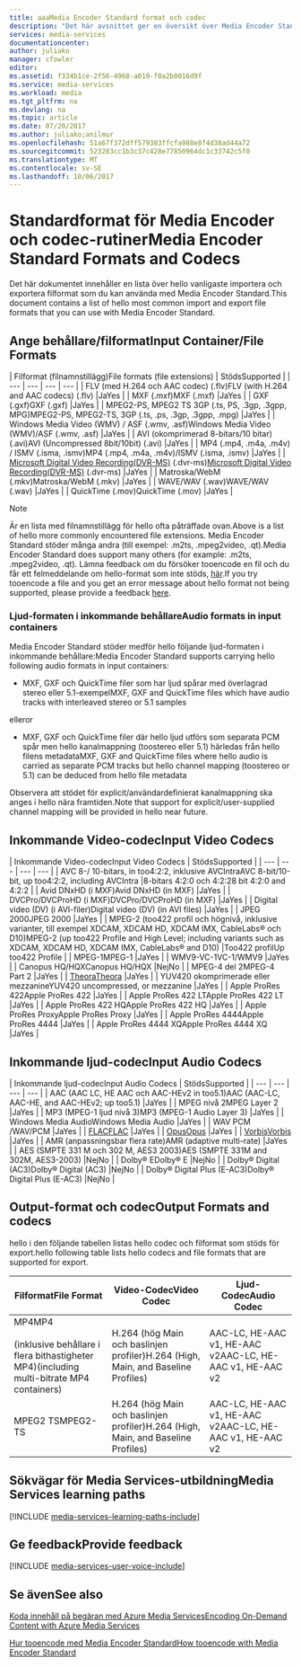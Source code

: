 ```yaml
---
title: aaaMedia Encoder Standard format och codec
description: "Det här avsnittet ger en översikt över Media Encoder Standard format och codec."
services: media-services
documentationcenter: 
author: juliako
manager: cfowler
editor: 
ms.assetid: f334b1ce-2f56-4968-a019-f0a2b0016d9f
ms.service: media-services
ms.workload: media
ms.tgt_pltfrm: na
ms.devlang: na
ms.topic: article
ms.date: 07/20/2017
ms.author: juliako;anilmur
ms.openlocfilehash: 51a67f372dff579383ffcfa988e8f4d38ad44a72
ms.sourcegitcommit: 523283cc1b3c37c428e77850964dc1c33742c5f0
ms.translationtype: MT
ms.contentlocale: sv-SE
ms.lasthandoff: 10/06/2017
---
```

# <a name="media-encoder-standard-formats-and-codecs"></a><span data-ttu-id="6a506-103">Standardformat för Media Encoder och codec-rutiner</span><span class="sxs-lookup"><span data-stu-id="6a506-103">Media Encoder Standard Formats and Codecs</span></span>
<span data-ttu-id="6a506-104">Det här dokumentet innehåller en lista över hello vanligaste importera och exportera filformat som du kan använda med Media Encoder Standard.</span><span class="sxs-lookup"><span data-stu-id="6a506-104">This document contains a list of hello most common import and export file formats that you can use with Media Encoder Standard.</span></span>

## <a name="input-containerfile-formats"></a><span data-ttu-id="6a506-105">Ange behållare/filformat</span><span class="sxs-lookup"><span data-stu-id="6a506-105">Input Container/File Formats</span></span>
| <span data-ttu-id="6a506-106">Filformat (filnamnstillägg)</span><span class="sxs-lookup"><span data-stu-id="6a506-106">File formats (file extensions)</span></span> | <span data-ttu-id="6a506-107">Stöds</span><span class="sxs-lookup"><span data-stu-id="6a506-107">Supported</span></span> |
| --- | --- | --- | --- |
| <span data-ttu-id="6a506-108">FLV (med H.264 och AAC codec) (.flv)</span><span class="sxs-lookup"><span data-stu-id="6a506-108">FLV (with H.264 and AAC codecs) (.flv)</span></span> |<span data-ttu-id="6a506-109">Ja</span><span class="sxs-lookup"><span data-stu-id="6a506-109">Yes</span></span> |
| <span data-ttu-id="6a506-110">MXF (.mxf)</span><span class="sxs-lookup"><span data-stu-id="6a506-110">MXF    (.mxf)</span></span> |<span data-ttu-id="6a506-111">Ja</span><span class="sxs-lookup"><span data-stu-id="6a506-111">Yes</span></span> |
| <span data-ttu-id="6a506-112">GXF (.gxf)</span><span class="sxs-lookup"><span data-stu-id="6a506-112">GXF    (.gxf)</span></span> |<span data-ttu-id="6a506-113">Ja</span><span class="sxs-lookup"><span data-stu-id="6a506-113">Yes</span></span> |
| <span data-ttu-id="6a506-114">MPEG2-PS, MPEG2 TS 3GP (.ts, PS, .3gp, .3gpp, MPG)</span><span class="sxs-lookup"><span data-stu-id="6a506-114">MPEG2-PS, MPEG2-TS, 3GP (.ts, .ps, .3gp, .3gpp, .mpg)</span></span> |<span data-ttu-id="6a506-115">Ja</span><span class="sxs-lookup"><span data-stu-id="6a506-115">Yes</span></span> |
| <span data-ttu-id="6a506-116">Windows Media Video (WMV) / ASF (.wmv, .asf)</span><span class="sxs-lookup"><span data-stu-id="6a506-116">Windows Media Video (WMV)/ASF (.wmv, .asf)</span></span> |<span data-ttu-id="6a506-117">Ja</span><span class="sxs-lookup"><span data-stu-id="6a506-117">Yes</span></span> |
| <span data-ttu-id="6a506-118">AVI (okomprimerad 8-bitars/10 bitar) (.avi)</span><span class="sxs-lookup"><span data-stu-id="6a506-118">AVI (Uncompressed 8bit/10bit) (.avi)</span></span> |<span data-ttu-id="6a506-119">Ja</span><span class="sxs-lookup"><span data-stu-id="6a506-119">Yes</span></span> |
| <span data-ttu-id="6a506-120">MP4 (.mp4, .m4a, .m4v) / ISMV (.isma, .ismv)</span><span class="sxs-lookup"><span data-stu-id="6a506-120">MP4 (.mp4, .m4a, .m4v)/ISMV (.isma, .ismv)</span></span> |<span data-ttu-id="6a506-121">Ja</span><span class="sxs-lookup"><span data-stu-id="6a506-121">Yes</span></span> |
| <span data-ttu-id="6a506-122">[Microsoft Digital Video Recording(DVR-MS)](https://msdn.microsoft.com/library/windows/desktop/dd692984) (.dvr-ms)</span><span class="sxs-lookup"><span data-stu-id="6a506-122">[Microsoft Digital Video Recording(DVR-MS)](https://msdn.microsoft.com/library/windows/desktop/dd692984) (.dvr-ms)</span></span> |<span data-ttu-id="6a506-123">Ja</span><span class="sxs-lookup"><span data-stu-id="6a506-123">Yes</span></span> |
| <span data-ttu-id="6a506-124">Matroska/WebM (.mkv)</span><span class="sxs-lookup"><span data-stu-id="6a506-124">Matroska/WebM (.mkv)</span></span> |<span data-ttu-id="6a506-125">Ja</span><span class="sxs-lookup"><span data-stu-id="6a506-125">Yes</span></span> |
| <span data-ttu-id="6a506-126">WAVE/WAV (.wav)</span><span class="sxs-lookup"><span data-stu-id="6a506-126">WAVE/WAV (.wav)</span></span> |<span data-ttu-id="6a506-127">Ja</span><span class="sxs-lookup"><span data-stu-id="6a506-127">Yes</span></span> |
| <span data-ttu-id="6a506-128">QuickTime (.mov)</span><span class="sxs-lookup"><span data-stu-id="6a506-128">QuickTime (.mov)</span></span> |<span data-ttu-id="6a506-129">Ja</span><span class="sxs-lookup"><span data-stu-id="6a506-129">Yes</span></span> |

> [!NOTE]
> <span data-ttu-id="6a506-130">Är en lista med filnamnstillägg för hello ofta påträffade ovan.</span><span class="sxs-lookup"><span data-stu-id="6a506-130">Above is a list of hello more commonly encountered file extensions.</span></span> <span data-ttu-id="6a506-131">Media Encoder Standard stöder många andra (till exempel: .m2ts, .mpeg2video, .qt).</span><span class="sxs-lookup"><span data-stu-id="6a506-131">Media Encoder Standard does support many others (for example: .m2ts, .mpeg2video, .qt).</span></span> <span data-ttu-id="6a506-132">Lämna feedback om du försöker tooencode en fil och du får ett felmeddelande om hello-format som inte stöds, [här](https://feedback.azure.com/forums/169396-media-services/category/144411-encoding-and-processing/).</span><span class="sxs-lookup"><span data-stu-id="6a506-132">If you try tooencode a file and you get an error message about hello format not being supported, please provide a feedback [here](https://feedback.azure.com/forums/169396-media-services/category/144411-encoding-and-processing/).</span></span>
> 
> 

### <a name="audio-formats-in-input-containers"></a><span data-ttu-id="6a506-133">Ljud-formaten i inkommande behållare</span><span class="sxs-lookup"><span data-stu-id="6a506-133">Audio formats in input containers</span></span>
<span data-ttu-id="6a506-134">Media Encoder Standard stöder medför hello följande ljud-formaten i inkommande behållare:</span><span class="sxs-lookup"><span data-stu-id="6a506-134">Media Encoder Standard supports carrying hello following audio formats in input containers:</span></span>

* <span data-ttu-id="6a506-135">MXF, GXF och QuickTime filer som har ljud spårar med överlagrad stereo eller 5.1-exempel</span><span class="sxs-lookup"><span data-stu-id="6a506-135">MXF, GXF and QuickTime files which have audio tracks with interleaved stereo or 5.1 samples</span></span>

<span data-ttu-id="6a506-136">eller</span><span class="sxs-lookup"><span data-stu-id="6a506-136">or</span></span>

* <span data-ttu-id="6a506-137">MXF, GXF och QuickTime filer där hello ljud utförs som separata PCM spår men hello kanalmappning (toostereo eller 5.1) härledas från hello filens metadata</span><span class="sxs-lookup"><span data-stu-id="6a506-137">MXF, GXF and QuickTime files where hello audio is carried as separate PCM tracks but hello channel mapping (toostereo or 5.1) can be deduced from hello file metadata</span></span>

<span data-ttu-id="6a506-138">Observera att stödet för explicit/användardefinierat kanalmappning ska anges i hello nära framtiden.</span><span class="sxs-lookup"><span data-stu-id="6a506-138">Note that support for explicit/user-supplied channel mapping will be provided in hello near future.</span></span>

## <a name="input-video-codecs"></a><span data-ttu-id="6a506-139">Inkommande Video-codec</span><span class="sxs-lookup"><span data-stu-id="6a506-139">Input Video Codecs</span></span>
| <span data-ttu-id="6a506-140">Inkommande Video-codec</span><span class="sxs-lookup"><span data-stu-id="6a506-140">Input Video Codecs</span></span> | <span data-ttu-id="6a506-141">Stöds</span><span class="sxs-lookup"><span data-stu-id="6a506-141">Supported</span></span> |
| --- | --- | --- | --- |
| <span data-ttu-id="6a506-142">AVC 8-/ 10-bitars, in too4:2:2, inklusive AVCIntra</span><span class="sxs-lookup"><span data-stu-id="6a506-142">AVC 8-bit/10-bit, up too4:2:2, including AVCIntra</span></span> |<span data-ttu-id="6a506-143">8-bitars 4:2:0 och 4:2:2</span><span class="sxs-lookup"><span data-stu-id="6a506-143">8 bit 4:2:0 and 4:2:2</span></span> |
| <span data-ttu-id="6a506-144">Avid DNxHD (i MXF)</span><span class="sxs-lookup"><span data-stu-id="6a506-144">Avid DNxHD (in MXF)</span></span> |<span data-ttu-id="6a506-145">Ja</span><span class="sxs-lookup"><span data-stu-id="6a506-145">Yes</span></span> |
| <span data-ttu-id="6a506-146">DVCPro/DVCProHD (i MXF)</span><span class="sxs-lookup"><span data-stu-id="6a506-146">DVCPro/DVCProHD (in MXF)</span></span> |<span data-ttu-id="6a506-147">Ja</span><span class="sxs-lookup"><span data-stu-id="6a506-147">Yes</span></span> |
| <span data-ttu-id="6a506-148">Digital video (DV) (i AVI-filer)</span><span class="sxs-lookup"><span data-stu-id="6a506-148">Digital video (DV) (in AVI files)</span></span> |<span data-ttu-id="6a506-149">Ja</span><span class="sxs-lookup"><span data-stu-id="6a506-149">Yes</span></span> |
| <span data-ttu-id="6a506-150">JPEG 2000</span><span class="sxs-lookup"><span data-stu-id="6a506-150">JPEG 2000</span></span> |<span data-ttu-id="6a506-151">Ja</span><span class="sxs-lookup"><span data-stu-id="6a506-151">Yes</span></span> |
| <span data-ttu-id="6a506-152">MPEG-2 (too422 profil och högnivå, inklusive varianter, till exempel XDCAM, XDCAM HD, XDCAM IMX, CableLabs® och D10)</span><span class="sxs-lookup"><span data-stu-id="6a506-152">MPEG-2 (up too422 Profile and High Level; including variants such as XDCAM, XDCAM HD, XDCAM IMX, CableLabs® and D10)</span></span> |<span data-ttu-id="6a506-153">Too422 profil</span><span class="sxs-lookup"><span data-stu-id="6a506-153">Up too422 Profile</span></span> |
| <span data-ttu-id="6a506-154">MPEG-1</span><span class="sxs-lookup"><span data-stu-id="6a506-154">MPEG-1</span></span> |<span data-ttu-id="6a506-155">Ja</span><span class="sxs-lookup"><span data-stu-id="6a506-155">Yes</span></span> |
| <span data-ttu-id="6a506-156">WMV9-VC-1</span><span class="sxs-lookup"><span data-stu-id="6a506-156">VC-1/WMV9</span></span> |<span data-ttu-id="6a506-157">Ja</span><span class="sxs-lookup"><span data-stu-id="6a506-157">Yes</span></span> |
| <span data-ttu-id="6a506-158">Canopus HQ/HQX</span><span class="sxs-lookup"><span data-stu-id="6a506-158">Canopus HQ/HQX</span></span> |<span data-ttu-id="6a506-159">Nej</span><span class="sxs-lookup"><span data-stu-id="6a506-159">No</span></span> |
| <span data-ttu-id="6a506-160">MPEG-4 del 2</span><span class="sxs-lookup"><span data-stu-id="6a506-160">MPEG-4 Part 2</span></span> |<span data-ttu-id="6a506-161">Ja</span><span class="sxs-lookup"><span data-stu-id="6a506-161">Yes</span></span> |
| [<span data-ttu-id="6a506-162">Theora</span><span class="sxs-lookup"><span data-stu-id="6a506-162">Theora</span></span>](https://en.wikipedia.org/wiki/Theora) |<span data-ttu-id="6a506-163">Ja</span><span class="sxs-lookup"><span data-stu-id="6a506-163">Yes</span></span> |
| <span data-ttu-id="6a506-164">YUV420 okomprimerade eller mezzanine</span><span class="sxs-lookup"><span data-stu-id="6a506-164">YUV420 uncompressed, or mezzanine</span></span> |<span data-ttu-id="6a506-165">Ja</span><span class="sxs-lookup"><span data-stu-id="6a506-165">Yes</span></span> |
| <span data-ttu-id="6a506-166">Apple ProRes 422</span><span class="sxs-lookup"><span data-stu-id="6a506-166">Apple ProRes 422</span></span> |<span data-ttu-id="6a506-167">Ja</span><span class="sxs-lookup"><span data-stu-id="6a506-167">Yes</span></span> |
| <span data-ttu-id="6a506-168">Apple ProRes 422 LT</span><span class="sxs-lookup"><span data-stu-id="6a506-168">Apple ProRes 422 LT</span></span> |<span data-ttu-id="6a506-169">Ja</span><span class="sxs-lookup"><span data-stu-id="6a506-169">Yes</span></span> |
| <span data-ttu-id="6a506-170">Apple ProRes 422 HQ</span><span class="sxs-lookup"><span data-stu-id="6a506-170">Apple ProRes 422 HQ</span></span> |<span data-ttu-id="6a506-171">Ja</span><span class="sxs-lookup"><span data-stu-id="6a506-171">Yes</span></span> |
| <span data-ttu-id="6a506-172">Apple ProRes Proxy</span><span class="sxs-lookup"><span data-stu-id="6a506-172">Apple ProRes Proxy</span></span> |<span data-ttu-id="6a506-173">Ja</span><span class="sxs-lookup"><span data-stu-id="6a506-173">Yes</span></span> |
| <span data-ttu-id="6a506-174">Apple ProRes 4444</span><span class="sxs-lookup"><span data-stu-id="6a506-174">Apple ProRes 4444</span></span> |<span data-ttu-id="6a506-175">Ja</span><span class="sxs-lookup"><span data-stu-id="6a506-175">Yes</span></span> |
| <span data-ttu-id="6a506-176">Apple ProRes 4444 XQ</span><span class="sxs-lookup"><span data-stu-id="6a506-176">Apple ProRes 4444 XQ</span></span> |<span data-ttu-id="6a506-177">Ja</span><span class="sxs-lookup"><span data-stu-id="6a506-177">Yes</span></span> |

## <a name="input-audio-codecs"></a><span data-ttu-id="6a506-178">Inkommande ljud-codec</span><span class="sxs-lookup"><span data-stu-id="6a506-178">Input Audio Codecs</span></span>
| <span data-ttu-id="6a506-179">Inkommande ljud-codec</span><span class="sxs-lookup"><span data-stu-id="6a506-179">Input Audio Codecs</span></span> | <span data-ttu-id="6a506-180">Stöds</span><span class="sxs-lookup"><span data-stu-id="6a506-180">Supported</span></span> |
| --- | --- | --- | --- |
| <span data-ttu-id="6a506-181">AAC (AAC LC, HE AAC och AAC-HEv2 in too5.1)</span><span class="sxs-lookup"><span data-stu-id="6a506-181">AAC (AAC-LC, AAC-HE, and AAC-HEv2; up too5.1)</span></span> |<span data-ttu-id="6a506-182">Ja</span><span class="sxs-lookup"><span data-stu-id="6a506-182">Yes</span></span> |
| <span data-ttu-id="6a506-183">MPEG nivå 2</span><span class="sxs-lookup"><span data-stu-id="6a506-183">MPEG Layer 2</span></span> |<span data-ttu-id="6a506-184">Ja</span><span class="sxs-lookup"><span data-stu-id="6a506-184">Yes</span></span> |
| <span data-ttu-id="6a506-185">MP3 (MPEG-1 ljud nivå 3)</span><span class="sxs-lookup"><span data-stu-id="6a506-185">MP3 (MPEG-1 Audio Layer 3)</span></span> |<span data-ttu-id="6a506-186">Ja</span><span class="sxs-lookup"><span data-stu-id="6a506-186">Yes</span></span> |
| <span data-ttu-id="6a506-187">Windows Media Audio</span><span class="sxs-lookup"><span data-stu-id="6a506-187">Windows Media Audio</span></span> |<span data-ttu-id="6a506-188">Ja</span><span class="sxs-lookup"><span data-stu-id="6a506-188">Yes</span></span> |
| <span data-ttu-id="6a506-189">WAV PCM /</span><span class="sxs-lookup"><span data-stu-id="6a506-189">WAV/PCM</span></span> |<span data-ttu-id="6a506-190">Ja</span><span class="sxs-lookup"><span data-stu-id="6a506-190">Yes</span></span> |
| <span data-ttu-id="6a506-191">[FLAC](https://en.wikipedia.org/wiki/FLAC)</a></span><span class="sxs-lookup"><span data-stu-id="6a506-191">[FLAC](https://en.wikipedia.org/wiki/FLAC)</a></span></span> |<span data-ttu-id="6a506-192">Ja</span><span class="sxs-lookup"><span data-stu-id="6a506-192">Yes</span></span> |
| [<span data-ttu-id="6a506-193">Opus</span><span class="sxs-lookup"><span data-stu-id="6a506-193">Opus</span></span>](http://go.microsoft.com/fwlink/?LinkId=822667) |<span data-ttu-id="6a506-194">Ja</span><span class="sxs-lookup"><span data-stu-id="6a506-194">Yes</span></span> |
| <span data-ttu-id="6a506-195">[Vorbis](https://en.wikipedia.org/wiki/Vorbis)</a></span><span class="sxs-lookup"><span data-stu-id="6a506-195">[Vorbis](https://en.wikipedia.org/wiki/Vorbis)</a></span></span> |<span data-ttu-id="6a506-196">Ja</span><span class="sxs-lookup"><span data-stu-id="6a506-196">Yes</span></span> |
| <span data-ttu-id="6a506-197">AMR (anpassningsbar flera rate)</span><span class="sxs-lookup"><span data-stu-id="6a506-197">AMR (adaptive multi-rate)</span></span> |<span data-ttu-id="6a506-198">Ja</span><span class="sxs-lookup"><span data-stu-id="6a506-198">Yes</span></span> |
| <span data-ttu-id="6a506-199">AES (SMPTE 331 M och 302 M, AES3 2003)</span><span class="sxs-lookup"><span data-stu-id="6a506-199">AES (SMPTE 331M and 302M, AES3-2003)</span></span> |<span data-ttu-id="6a506-200">Nej</span><span class="sxs-lookup"><span data-stu-id="6a506-200">No</span></span> |
| <span data-ttu-id="6a506-201">Dolby® E</span><span class="sxs-lookup"><span data-stu-id="6a506-201">Dolby® E</span></span> |<span data-ttu-id="6a506-202">Nej</span><span class="sxs-lookup"><span data-stu-id="6a506-202">No</span></span> |
| <span data-ttu-id="6a506-203">Dolby® Digital (AC3)</span><span class="sxs-lookup"><span data-stu-id="6a506-203">Dolby® Digital (AC3)</span></span> |<span data-ttu-id="6a506-204">Nej</span><span class="sxs-lookup"><span data-stu-id="6a506-204">No</span></span> |
| <span data-ttu-id="6a506-205">Dolby® Digital Plus (E-AC3)</span><span class="sxs-lookup"><span data-stu-id="6a506-205">Dolby® Digital Plus (E-AC3)</span></span> |<span data-ttu-id="6a506-206">Nej</span><span class="sxs-lookup"><span data-stu-id="6a506-206">No</span></span> |

## <a name="output-formats-and-codecs"></a><span data-ttu-id="6a506-207">Output-format och codec</span><span class="sxs-lookup"><span data-stu-id="6a506-207">Output Formats and codecs</span></span>
<span data-ttu-id="6a506-208">hello i den följande tabellen listas hello codec och filformat som stöds för export.</span><span class="sxs-lookup"><span data-stu-id="6a506-208">hello following table lists hello codecs and file formats that are supported for export.</span></span>

| <span data-ttu-id="6a506-209">Filformat</span><span class="sxs-lookup"><span data-stu-id="6a506-209">File Format</span></span> | <span data-ttu-id="6a506-210">Video-Codec</span><span class="sxs-lookup"><span data-stu-id="6a506-210">Video Codec</span></span> | <span data-ttu-id="6a506-211">Ljud-Codec</span><span class="sxs-lookup"><span data-stu-id="6a506-211">Audio Codec</span></span> |
| --- | --- | --- |
| <span data-ttu-id="6a506-212">MP4</span><span class="sxs-lookup"><span data-stu-id="6a506-212">MP4</span></span> <br/><br/><span data-ttu-id="6a506-213">(inklusive behållare i flera bithastigheter MP4)</span><span class="sxs-lookup"><span data-stu-id="6a506-213">(including multi-bitrate MP4 containers)</span></span> |<span data-ttu-id="6a506-214">H.264 (hög Main och baslinjen profiler)</span><span class="sxs-lookup"><span data-stu-id="6a506-214">H.264 (High, Main, and Baseline Profiles)</span></span> |<span data-ttu-id="6a506-215">AAC-LC, HE-AAC v1, HE-AAC v2</span><span class="sxs-lookup"><span data-stu-id="6a506-215">AAC-LC, HE-AAC v1, HE-AAC v2</span></span> |
| <span data-ttu-id="6a506-216">MPEG2 TS</span><span class="sxs-lookup"><span data-stu-id="6a506-216">MPEG2-TS</span></span> |<span data-ttu-id="6a506-217">H.264 (hög Main och baslinjen profiler)</span><span class="sxs-lookup"><span data-stu-id="6a506-217">H.264 (High, Main, and Baseline Profiles)</span></span> |<span data-ttu-id="6a506-218">AAC-LC, HE-AAC v1, HE-AAC v2</span><span class="sxs-lookup"><span data-stu-id="6a506-218">AAC-LC, HE-AAC v1, HE-AAC v2</span></span> |

## <a name="media-services-learning-paths"></a><span data-ttu-id="6a506-219">Sökvägar för Media Services-utbildning</span><span class="sxs-lookup"><span data-stu-id="6a506-219">Media Services learning paths</span></span>
[!INCLUDE [media-services-learning-paths-include](../../includes/media-services-learning-paths-include.md)]

## <a name="provide-feedback"></a><span data-ttu-id="6a506-220">Ge feedback</span><span class="sxs-lookup"><span data-stu-id="6a506-220">Provide feedback</span></span>
[!INCLUDE [media-services-user-voice-include](../../includes/media-services-user-voice-include.md)]

## <a name="see-also"></a><span data-ttu-id="6a506-221">Se även</span><span class="sxs-lookup"><span data-stu-id="6a506-221">See also</span></span>
[<span data-ttu-id="6a506-222">Koda innehåll på begäran med Azure Media Services</span><span class="sxs-lookup"><span data-stu-id="6a506-222">Encoding On-Demand Content with Azure Media Services</span></span>](media-services-encode-asset.md)

[<span data-ttu-id="6a506-223">Hur tooencode med Media Encoder Standard</span><span class="sxs-lookup"><span data-stu-id="6a506-223">How tooencode with Media Encoder Standard</span></span>](media-services-dotnet-encode-with-media-encoder-standard.md)

